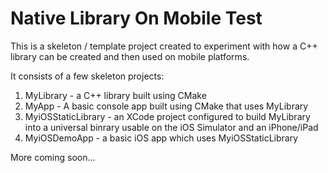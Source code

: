 # Native Library On Mobile Test

This is a skeleton / template project created to experiment with how a C++ library can be created and then used on mobile platforms.

It consists of a few skeleton projects:

1. MyLibrary - a C++ library built using CMake
2. MyApp - A basic console app built using CMake that uses MyLibrary
3. MyiOSStaticLibrary - an XCode project configured to build MyLibrary into a universal binrary usable on the iOS Simulator and an iPhone/iPad
4. MyiOSDemoApp - a basic iOS app which uses MyiOSStaticLibrary

More coming soon...
